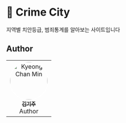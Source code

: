 # 🚀 Crime City

지역별 치안등급, 범죄통계를 알아보는 사이트입니다

## Author

<table>
  <tr>
    <td align="center">
      <a href="https://github.com/k1ju">
        <img src="https://avatars.githubusercontent.com/u/126159188?v=4" width="100px;" alt="Kyeong Chan Min" style="border-radius: 100%;border:2px solid white" />
        <br />
        <sub>
          <b>김기주</b>
        </sub>
      </a>
      <br />
      Author
    </td>
  </tr>
</table>
